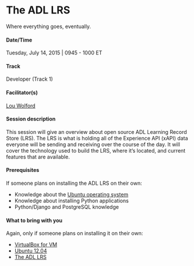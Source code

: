 # The ADL LRS

Where everything goes, eventually. 

#### Date/Time
Tuesday, July 14, 2015 | 0945 - 1000 ET

#### Track
Developer (Track 1)

#### Facilitator(s)
[Lou Wolford](https://www.linkedin.com/pub/lou-wolford/42/747/623) 

#### Session description
This session will give an overview about open source ADL Learning Record Store (LRS). The LRS is what is holding all of the Experience API (xAPI) data everyone will be sending and receiving over the course of the day. It will cover the technology used to build the LRS, where it’s located, and current features that are available.

#### Prerequisites 
If someone plans on installing the ADL LRS on their own:
* Knowledge about the [Ubuntu operating system](http://www.ubuntu.com/)
* Knowledge about installing Python applications
* Python/Django and PostgreSQL knowledge

#### What to bring with you
Again, only if someone plans on installing it on their own:
* [VirtualBox for VM](https://www.virtualbox.org/wiki/Downloads)
* [Ubuntu 12.04](http://releases.ubuntu.com/12.04/) 
* [The ADL LRS](https://github.com/adlnet/ADL_LRS)
